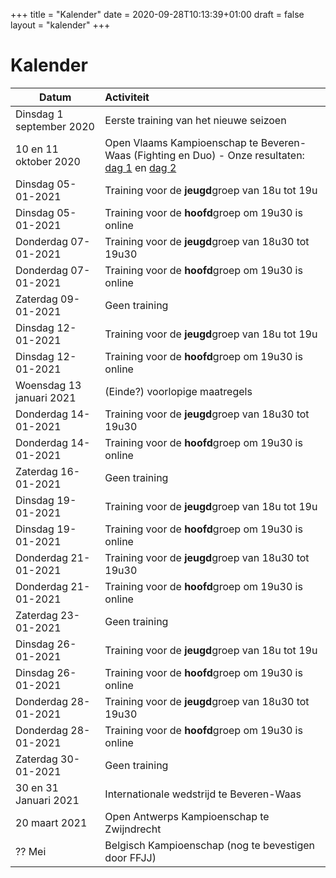 +++
title = "Kalender"
date = 2020-09-28T10:13:39+01:00
draft = false
layout = "kalender"
+++
# Kalender
| Datum                                     | Activiteit                                                                                       |
| ------------------------------------------|:-------------------------------------------------------------------------------------------------|
| Dinsdag 1 september 2020                  | Eerste training van het nieuwe seizoen                                                           | 
| 10 en 11 oktober 2020                      | Open Vlaams Kampioenschap te Beveren-Waas (Fighting en Duo) - Onze resultaten: [dag 1](https://www.jujitsukeerbergen.be/nieuws/2020/10/10/open-vlaams-kampioenschap-ju-jitsu-2020---dag-1/) en [dag 2](https://www.jujitsukeerbergen.be/nieuws/2020/10/11/open-vlaams-kampioenschap-ju-jitsu-2020---dag-2/)                                      |
|Dinsdag 05-01-2021| Training voor de **jeugd**groep van 18u tot 19u|
|Dinsdag 05-01-2021| Training voor de **hoofd**groep om 19u30 is online|
|Donderdag 07-01-2021| Training voor de **jeugd**groep van 18u30 tot 19u30|
|Donderdag 07-01-2021| Training voor de **hoofd**groep om 19u30 is online|
|Zaterdag 09-01-2021| Geen training|
|Dinsdag 12-01-2021| Training voor de **jeugd**groep van 18u tot 19u|
|Dinsdag 12-01-2021|  Training voor de **hoofd**groep om 19u30 is online|
| Woensdag 13 januari 2021                 | (Einde?) voorlopige maatregels|
|Donderdag 14-01-2021| Training voor de **jeugd**groep van 18u30 tot 19u30|
|Donderdag 14-01-2021|  Training voor de **hoofd**groep om 19u30 is online|
|Zaterdag 16-01-2021| Geen training|
|Dinsdag 19-01-2021| Training voor de **jeugd**groep van 18u tot 19u|
|Dinsdag 19-01-2021|  Training voor de **hoofd**groep om 19u30 is online|
|Donderdag 21-01-2021| Training voor de **jeugd**groep van 18u30 tot 19u30|
|Donderdag 21-01-2021|  Training voor de **hoofd**groep om 19u30 is online|
|Zaterdag 23-01-2021| Geen training|
|Dinsdag 26-01-2021| Training voor de **jeugd**groep van 18u tot 19u|
|Dinsdag 26-01-2021|  Training voor de **hoofd**groep om 19u30 is online|
|Donderdag 28-01-2021| Training voor de **jeugd**groep van 18u30 tot 19u30|
|Donderdag 28-01-2021|  Training voor de **hoofd**groep om 19u30 is online|
|Zaterdag 30-01-2021| Geen training|
|30 en 31 Januari 2021                      | Internationale wedstrijd te Beveren-Waas                                                         |
|20 maart 2021                              | Open Antwerps Kampioenschap te Zwijndrecht                                                       |
|?? Mei                                     | Belgisch Kampioenschap (nog te bevestigen door FFJJ)                                             |


